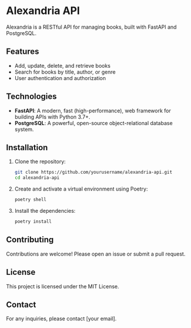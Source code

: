 # Alexandria API

Alexandria is a RESTful API for managing books, built with FastAPI and PostgreSQL.

## Features

- Add, update, delete, and retrieve books
- Search for books by title, author, or genre
- User authentication and authorization

## Technologies

- **FastAPI**: A modern, fast (high-performance), web framework for building APIs with Python 3.7+.
- **PostgreSQL**: A powerful, open-source object-relational database system.

## Installation

1. Clone the repository:
    ```bash
    git clone https://github.com/yourusername/alexandria-api.git
    cd alexandria-api
    ```

2. Create and activate a virtual environment using Poetry:
    ```bash
    poetry shell
    ```

3. Install the dependencies:
    ```bash
    poetry install
    ```

## Contributing

Contributions are welcome! Please open an issue or submit a pull request.

## License

This project is licensed under the MIT License.

## Contact

For any inquiries, please contact [your email].

